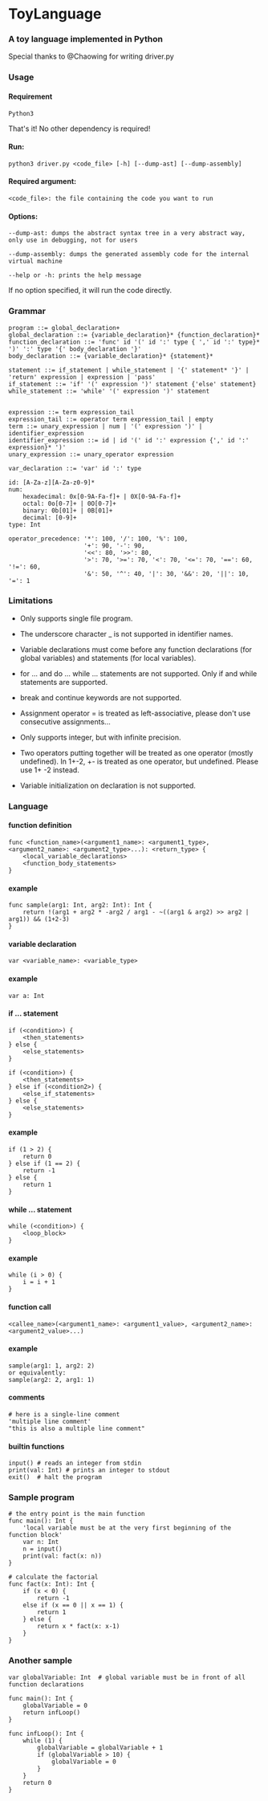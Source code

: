 # ToyLanguage

### A toy language implemented in Python

Special thanks to @Chaowing for writing driver.py

### Usage
#### Requirement
    Python3 
That's it! No other dependency is required! 
#### Run:
    python3 driver.py <code_file> [-h] [--dump-ast] [--dump-assembly]

#### Required argument:
    <code_file>: the file containing the code you want to run

#### Options:

    --dump-ast: dumps the abstract syntax tree in a very abstract way, only use in debugging, not for users
    
    --dump-assembly: dumps the generated assembly code for the internal virtual machine
    
    --help or -h: prints the help message
    
If no option specified, it will run the code directly.

### Grammar
```
program ::= global_declaration+
global_declaration ::= {variable_declaration}* {function_declaration}*
function_declaration ::= 'func' id '(' id ':' type { ',' id ':' type}* ')' ':' type '{' body_declaration '}'
body_declaration ::= {variable_declaration}* {statement}*

statement ::= if_statement | while_statement | '{' statement* '}' | 'return' expression | expression | 'pass'
if_statement ::= 'if' '(' expression ')' statement {'else' statement}
while_statement ::= 'while' '(' expression ')' statement


expression ::= term expression_tail
expression_tail ::= operator term expression_tail | empty
term ::= unary_expression | num | '(' expression ')' | identifier_expression
identifier_expression ::= id | id '(' id ':' expression {',' id ':' expression}* ')'
unary_expression ::= unary_operator expression

var_declaration ::= 'var' id ':' type

id: [A-Za-z][A-Za-z0-9]*
num:
    hexadecimal: 0x[0-9A-Fa-f]+ | 0X[0-9A-Fa-f]+
    octal: 0o[0-7]+ | 0O[0-7]+
    binary: 0b[01]+ | 0B[01]+
    decimal: [0-9]+ 
type: Int

operator_precedence: '*': 100, '/': 100, '%': 100,
                     '+': 90, '-': 90,
                     '<<': 80, '>>': 80,
                     '>': 70, '>=': 70, '<': 70, '<=': 70, '==': 60, '!=': 60,
                     '&': 50, '^': 40, '|': 30, '&&': 20, '||': 10, '=': 1
```

### Limitations
- Only supports single file program. 

- The underscore character _ is not supported in identifier names. 

- Variable declarations must come before any function declarations (for global variables) and statements (for local variables).

- for ... and do ... while ... statements are not supported. Only if and while statements are supported. 

- break and continue keywords are not supported. 

- Assignment operator = is treated as left-associative, please don't use consecutive assignments... 

- Only supports integer, but with infinite precision. 

- Two operators putting together will be treated as one operator (mostly undefined). In 1+-2, +- is treated as one operator, but undefined. Please use 1+ -2 instead. 

- Variable initialization on declaration is not supported. 

### Language 
#### function definition 
```
func <function_name>(<argument1_name>: <argument1_type>, <argument2_name>: <argument2_type>...): <return_type> {
    <local_variable_declarations>
    <function_body_statements>
}
```
#### example 
```
func sample(arg1: Int, arg2: Int): Int {
    return !(arg1 + arg2 * -arg2 / arg1 - ~((arg1 & arg2) >> arg2 | arg1)) && (1+2-3)
}
```

#### variable declaration
```
var <variable_name>: <variable_type>
```
#### example
```
var a: Int
```

#### if ... statement
```
if (<condition>) {
    <then_statements>
} else {
    <else_statements>
}

if (<condition>) {
    <then_statements>
} else if (<condition2>) {
    <else_if_statements>
} else {
    <else_statements>
}
```
#### example
```
if (1 > 2) {
    return 0
} else if (1 == 2) {
    return -1
} else {
    return 1
}
```

#### while ... statement
```
while (<condition>) {
    <loop_block>
}
```
#### example
```
while (i > 0) {
    i = i + 1
}
```

#### function call 
```
<callee_name>(<argument1_name>: <argument1_value>, <argument2_name>: <argument2_value>...)
```
#### example
```
sample(arg1: 1, arg2: 2)
or equivalently:
sample(arg2: 2, arg1: 1)
```

#### comments
```
# here is a single-line comment
'multiple line comment'
"this is also a multiple line comment"
```

#### builtin functions 
```
input() # reads an integer from stdin
print(val: Int) # prints an integer to stdout
exit()  # halt the program 
```

### Sample program
```
# the entry point is the main function
func main(): Int {
    'local variable must be at the very first beginning of the function block'
    var n: Int
    n = input()
    print(val: fact(x: n))
}

# calculate the factorial 
func fact(x: Int): Int {
    if (x < 0) {
        return -1
    else if (x == 0 || x == 1) {
        return 1
    } else {
        return x * fact(x: x-1)
    }
}
```

### Another sample 
```
var globalVariable: Int  # global variable must be in front of all function declarations

func main(): Int {
    globalVariable = 0
    return infLoop()
}

func infLoop(): Int {
    while (1) {
        globalVariable = globalVariable + 1
        if (globalVariable > 10) {
            globalVariable = 0
        }
    }
    return 0
}
```
